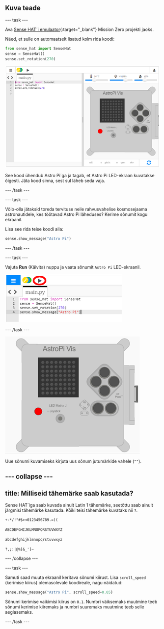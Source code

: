 ## Kuva teade

--- task ---

Ava [Sense HAT´i emulaator](https://trinket.io/mission-zero){:target="_blank"} Mission Zero projekti jaoks.

Näed, et sulle on automaatselt lisatud kolm rida koodi:

```python
from sense_hat import SenseHat
sense = SenseHat()
sense.set_rotation(270)
```

![sense hat´i emulaator](images/sense-hat-emulator2.png)

See kood ühendub Astro Pi´ga ja tagab, et Astro Pi LED-ekraan kuvatakse õigesti. Jäta kood sinna, sest sul läheb seda vaja.

--- /task ---

--- task ---

Võib-olla jätaksid toreda tervituse neile rahvusvahelise kosmosejaama astronautidele, kes töötavad Astro Pi läheduses? Kerime sõnumit kogu ekraanil.

Lisa see rida teise koodi alla:

```python
sense.show_message("Astro Pi")
```

--- /task ---

--- task ---

Vajuta **Run** (Käivita) nuppu ja vaata sõnumit `Astro Pi` LED-ekraanil.

![näita sõnumi koodi klõpsa käivita](images/show-message-code-annotated.PNG)

--- /task ---

![Keriv sõnum](images/scroll-message.gif)

Uue sõnumi kuvamiseks kirjuta uus sõnum jutumärkide vahele (`""`).

--- collapse ---
---
title: Milliseid tähemärke saab kasutada?
---
Sense HAT´iga saab kuvada ainult Latin 1 tähemärke, seetõttu saab ainult järgmisi tähemärke kasutada. Kõiki teisi tähemärke kuvataks nii `?`.

    +-*/!"#$><0123456789.=)(
    
    ABCDEFGHIJKLMNOPQRSTUVWXYZ
    
    abcdefghijklmnopqrstuvwxyz
    
    ?,;:|@%[&_']~
    

--- /collapse ---

--- task ---

Samuti saad muuta ekraanil keritava sõnumi kiirust. Lisa `scroll_speed` (kerimise kiirus) olemasolevale koodireale, nagu näidatud:

```python
sense.show_message("Astro Pi", scroll_speed=0.05)
```

Sõnumi kerimise vaikimisi kiirus on `0.1`. Numbri väiksemaks muutmine teeb sõnumi kerimise kiiremaks ja numbri suuremaks muutmine teeb selle aeglasemaks.

--- /task ---